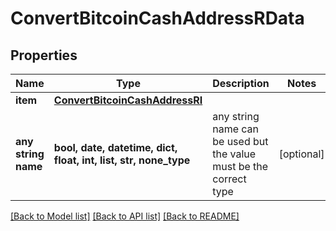 # ConvertBitcoinCashAddressRData


## Properties
Name | Type | Description | Notes
------------ | ------------- | ------------- | -------------
**item** | [**ConvertBitcoinCashAddressRI**](ConvertBitcoinCashAddressRI.md) |  | 
**any string name** | **bool, date, datetime, dict, float, int, list, str, none_type** | any string name can be used but the value must be the correct type | [optional]

[[Back to Model list]](../README.md#documentation-for-models) [[Back to API list]](../README.md#documentation-for-api-endpoints) [[Back to README]](../README.md)


